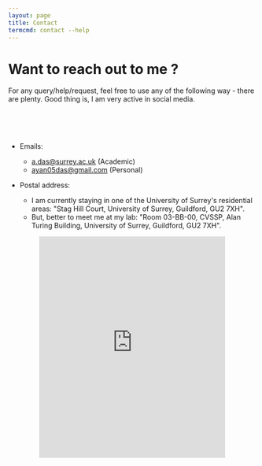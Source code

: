 ```yaml
---
layout: page
title: Contact
termcmd: contact --help
---
```


# Want to reach out to me ?

For any query/help/request, feel free to use any of the following way - there are plenty. Good thing is, I am very active in social media.

<center>
<a href="https://www.facebook.com/ayan.das.05" class="fa fa-facebook fa-3x"></a>
<a href="https://twitter.com/dasayan05" class="fa fa-twitter fa-3x"></a>
<a href="https://scholar.google.com/citations?user=x-WI_EgAAAAJ&hl" class="fa fa-google fa-3x"></a>
<a href="https://www.linkedin.com/in/ayan-das-a49928a7/" class="fa fa-linkedin fa-3x"></a>
<a href="https://www.youtube.com/channel/UCol445yortsVvlCBq5Sx0kw?view_as=subscriber" class="fa fa-youtube fa-3x"></a>
<br> <br>
<a href="https://www.instagram.com/ayan.das.05/" class="fa fa-instagram fa-3x"></a>
<a href="https://join.skype.com/invite/bhK0671IMNjs" class="fa fa-skype fa-3x"></a>
<a href="https://github.com/dasayan05" class="fa fa-github fa-3x"></a>
<a href="https://www.reddit.com/user/dasayan05" class="fa fa-reddit fa-3x"></a>
<a href="{{ '/' | relative_url }}feed.xml" class="fa fa-rss fa-3x"></a>
</center>
<br>

- Emails:
    - <a href="mailto:a.das@surrey.ac.uk">a.das@surrey.ac.uk</a> (Academic)
    - <a href="mailto:ayan05das@gmail.com">ayan05das@gmail.com</a> (Personal)

- Postal address:
    - I am currently staying in one of the University of Surrey's residential areas: "Stag Hill Court, University of Surrey, Guildford, GU2 7XH".
    - But, better to meet me at my lab: "Room 03-BB-00, CVSSP, Alan Turing Building, University of Surrey, Guildford, GU2 7XH".

<center>
<iframe
    src="https://www.google.com/maps/embed?pb=!1m18!1m12!1m3!1d2497.782869209485!2d-0.5885819484463943!3d51.24149363783062!2m3!1f0!2f0!3f0!3m2!1i1024!2i768!4f13.1!3m3!1m2!1s0x4875d0c03b636367%3A0x1e6349f465afa67c!2sStag%20Hill%20Court%20Student%20Accomodation!5e0!3m2!1sen!2suk!4v1596477099793!5m2!1sen!2suk"
    width="75%" height="450" frameborder="0" style="border:0;" allowfullscreen="" aria-hidden="false" tabindex="0"></iframe>
</center>